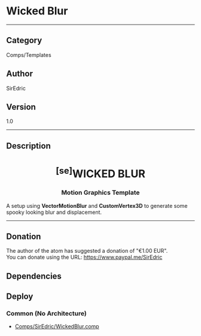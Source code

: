 # Wicked Blur
___

## Category
Comps/Templates

## Author
SirEdric

## Version
1.0

___

## Description
<h1 align="center"><sup>&#91;se&#93;</sup>WICKED BLUR</h1>

<h3 align="center">Motion Graphics Template</h3>

<p>A setup using <b>VectorMotionBlur</b> and <b>CustomVertex3D</b> to generate some spooky looking blur and displacement.</p>

___

## Donation
The author of the atom has suggested a donation of "€1.00 EUR".  
You can donate using the URL: <a href="https://www.paypal.me/SirEdric" class="button">https://www.paypal.me/SirEdric</a>
## Dependencies

## Deploy

### Common (No Architecture)

<ul>
<li><a href="https://gitlab.com/WeSuckLess/Reactor/-/blob/master/Atoms/com.SirEdric.WickedBlur/Comps/SirEdric/WickedBlur.comp?ref_type=heads">Comps/SirEdric/WickedBlur.comp</a></li>
</ul>
